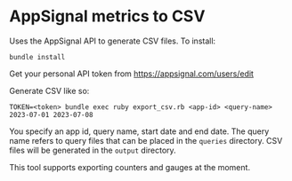 # AppSignal metrics to CSV

Uses the AppSignal API to generate CSV files. To install:

```
bundle install
```

Get your personal API token from https://appsignal.com/users/edit

Generate CSV like so:

```
TOKEN=<token> bundle exec ruby export_csv.rb <app-id> <query-name> 2023-07-01 2023-07-08
```

You specify an app id, query name, start date and end date. The query
name refers to query files that can be placed in the `queries` directory.
CSV files will be generated in the `output` directory.

This tool supports exporting counters and gauges at the moment.
